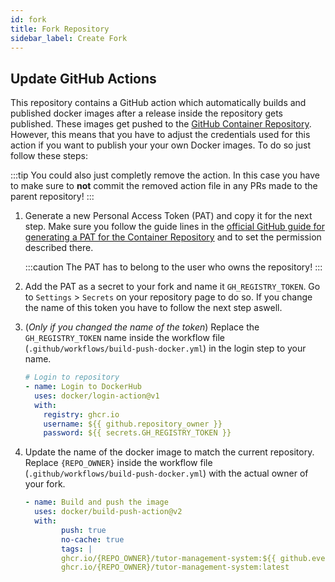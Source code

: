 ```yaml
---
id: fork
title: Fork Repository
sidebar_label: Create Fork
---
```


## Update GitHub Actions

This repository contains a GitHub action which automatically builds and published docker images after a release inside the repository gets published.
These images get pushed to the [GitHub Container Repository][gh-cr].
However, this means that you have to adjust the credentials used for this action if you want to publish your your own Docker images.
To do so just follow these steps:

:::tip
You could also just completly remove the action. In this case you have to make sure to **not** commit the removed action file in any PRs made to the parent repository!
:::

1. Generate a new Personal Access Token (PAT) and copy it for the next step. Make sure you follow the guide lines in the [official GitHub guide for generating a PAT for the Container Repository][get-pat-cr] and to set the permission described there.

   :::caution
   The PAT has to belong to the user who owns the repository!
   :::

1. Add the PAT as a secret to your fork and name it `GH_REGISTRY_TOKEN`. Go to `Settings` > `Secrets` on your repository page to do so. If you change the name of this token you have to follow the next step aswell.

1. (_Only if you changed the name of the token_) Replace the `GH_REGISTRY_TOKEN` name inside the workflow file (`.github/workflows/build-push-docker.yml`) in the login step to your name.

   ```yml
   # Login to repository
   - name: Login to DockerHub
     uses: docker/login-action@v1
     with:
       registry: ghcr.io
       username: ${{ github.repository_owner }}
       password: ${{ secrets.GH_REGISTRY_TOKEN }}
   ```

1. Update the name of the docker image to match the current repository. Replace `{REPO_OWNER}` inside the workflow file (`.github/workflows/build-push-docker.yml`) with the actual owner of your fork.

   ```yml
   - name: Build and push the image
     uses: docker/build-push-action@v2
     with:
           push: true
           no-cache: true
           tags: |
           ghcr.io/{REPO_OWNER}/tutor-management-system:${{ github.event.release.tag_name }}
           ghcr.io/{REPO_OWNER}/tutor-management-system:latest
   ```

<!-- References --->

[gh-cr]: https://docs.github.com/en/free-pro-team@latest/packages/getting-started-with-github-container-registry/about-github-container-registry
[get-pat-cr]: https://docs.github.com/en/free-pro-team@latest/packages/managing-container-images-with-github-container-registry/pushing-and-pulling-docker-images#authenticating-to-github-container-registry
